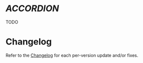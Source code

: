 # _ACCORDION_

TODO

# Changelog

Refer to the [Changelog](changelog.md) for each per-version update and/or fixes.
